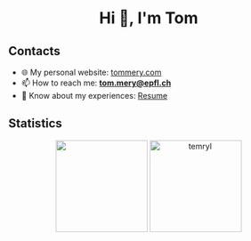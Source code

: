 <h1 align="center">Hi 👋, I'm Tom</h1>

<h2>Contacts</h2>

- 🌐 My personal website: [tommery.com](https://tommery.com)
- 📫 How to reach me: **tom.mery@epfl.ch**
- 📄 Know about my experiences: [Resume](https://drive.google.com/file/d/1m4REEWcO2-ZF786ubJ5zq_eJzHjczXUj/view?usp=sharing)

<h2>Statistics</h2>
<p align="center">
    <img align="center" height="165px" src="https://github-readme-stats-five-nu-72.vercel.app/api?username=temryl&theme=tokyonight&show_icons=true&locale=en&count_private=true" />
    <img align="center" height="165px" src="https://github-readme-streak-stats.herokuapp.com/?user=temryl&theme=tokyonight&count_private=true" alt="temryl" />
</p>
